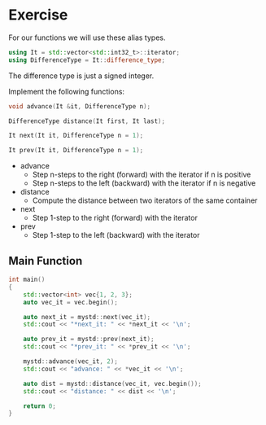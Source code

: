 # Exercise

For our functions we will use these alias types.

```cpp
using It = std::vector<std::int32_t>::iterator;
using DifferenceType = It::difference_type;
```

The difference type is just a signed integer.

Implement the following functions:

```cpp
void advance(It &it, DifferenceType n);

DifferenceType distance(It first, It last);

It next(It it, DifferenceType n = 1);

It prev(It it, DifferenceType n = 1);
```

- advance
  - Step n-steps to the right (forward) with the iterator if n is positive
  - Step n-steps to the left (backward) with the iterator if n is negative
- distance
  - Compute the distance between two iterators of the same container
- next
  - Step 1-step to the right (forward) with the iterator
- prev
  - Step 1-step to the left (backward) with the iterator

## Main Function

```cpp
int main()
{
    std::vector<int> vec{1, 2, 3};
    auto vec_it = vec.begin();

    auto next_it = mystd::next(vec_it);
    std::cout << "*next_it: " << *next_it << '\n';

    auto prev_it = mystd::prev(next_it);
    std::cout << "*prev_it: " << *prev_it << '\n';

    mystd::advance(vec_it, 2);
    std::cout << "advance: " << *vec_it << '\n';

    auto dist = mystd::distance(vec_it, vec.begin());
    std::cout << "distance: " << dist << '\n';

    return 0;
}
```
